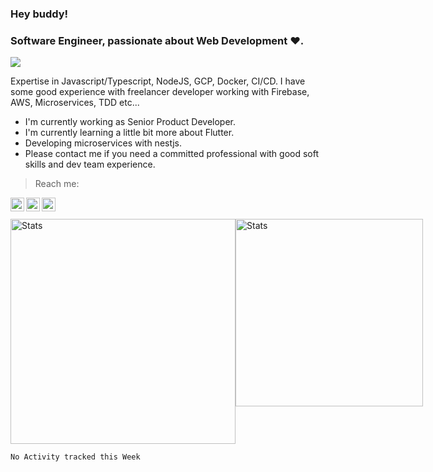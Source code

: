 ### Hey buddy!

### Software Engineer, passionate about Web Development :heart:.
<img src="https://img.shields.io/github/followers/bertbr?style=social"/>

Expertise in Javascript/Typescript, NodeJS, GCP, Docker, CI/CD. I have some good experience with freelancer developer working with Firebase, AWS, Microservices, TDD etc...

- I'm currently working as Senior Product Developer.
- I'm currently learning a little bit more about Flutter.
- Developing microservices with nestjs.
- Please contact me if you need a committed professional with good soft skills and dev team experience.

> Reach me:
<a href="https://www.linkedin.com/in/viniciusmvn">
  <img align="left" alt="My LinkdeIn" width="22px" src="https://image.flaticon.com/icons/svg/145/145807.svg" />
</a>
<a href="mailto:viniciusmvn@pm.me">
  <img align="left" alt="Mail me" width="22px" src="https://www.svgrepo.com/show/145950/email.svg" />
</a>
<a href="https://t.me/bertinnn">
  <img align="left" alt="My Telegram" width="22px" src="https://www.svgrepo.com/show/354443/telegram.svg" />
</a>

<br />
<br />
<div style="display: flex">
<img alt="Stats" src="https://github-readme-stats.vercel.app/api?username=bertbr&theme=dracula&show_icons=true&count_private=true" width="360" />
<img alt="Stats" src="https://github-readme-stats.vercel.app/api/top-langs/?username=bertbr&layout=compact&theme=dracula" width="300"/>
</div>

<!--START_SECTION:waka-->
```text
No Activity tracked this Week
```
<!--END_SECTION:waka-->
